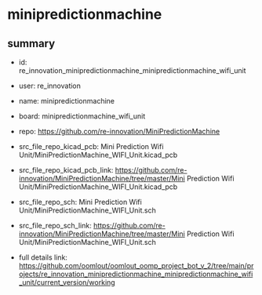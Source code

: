 # minipredictionmachine
 
## summary 
* id: re_innovation_minipredictionmachine_minipredictionmachine_wifi_unit
* user: re_innovation
* name: minipredictionmachine
* board: minipredictionmachine_wifi_unit
* repo: https://github.com/re-innovation/MiniPredictionMachine
* src_file_repo_kicad_pcb: Mini Prediction Wifi Unit/MiniPredictionMachine_WIFI_Unit.kicad_pcb
* src_file_repo_kicad_pcb_link: https://github.com/re-innovation/MiniPredictionMachine/tree/master/Mini Prediction Wifi Unit/MiniPredictionMachine_WIFI_Unit.kicad_pcb


* src_file_repo_sch: Mini Prediction Wifi Unit/MiniPredictionMachine_WIFI_Unit.sch
* src_file_repo_sch_link: https://github.com/re-innovation/MiniPredictionMachine/tree/master/Mini Prediction Wifi Unit/MiniPredictionMachine_WIFI_Unit.sch
* full details link: https://github.com/oomlout/oomlout_oomp_project_bot_v_2/tree/main/projects/re_innovation_minipredictionmachine_minipredictionmachine_wifi_unit/current_version/working  








